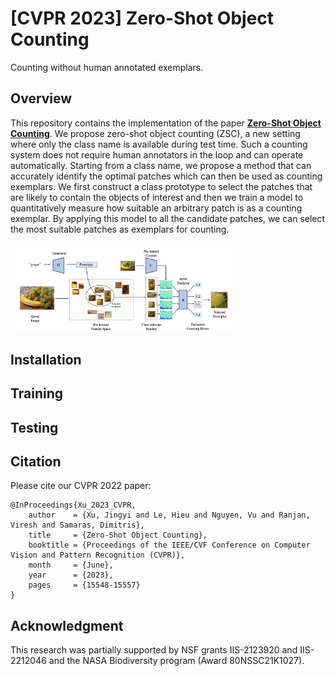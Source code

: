 # [CVPR 2023] Zero-Shot Object Counting


 
<!---
<div style="display: flex;">
  <img src="./figures/ZSC.gif" alt="Second Image" style="width: 60%;"> 
</div>
-->

Counting without human annotated exemplars.

## Overview
This repository contains the implementation of the paper [**Zero-Shot Object Counting**](https://arxiv.org/abs/2303.02001). 
We propose zero-shot object counting (ZSC), a new setting where only the class name is available during test time. Such a counting system does not require human annotators in the loop and can operate automatically. Starting from a class name, we propose a method that can accurately identify the optimal patches which can then be used as counting exemplars. We first construct a class prototype to select the patches that are likely to contain the objects of interest and then we train a model to quantitatively measure how suitable an arbitrary patch is as a counting exemplar. By applying this model to all the candidate patches, we can select the most suitable patches as exemplars for counting.

 <img src="./figures/pipeline.png" alt="Pipeline" style="width: 70%;">


## Installation


## Training


## Testing

## Citation
Please cite our CVPR 2022 paper:
```
@InProceedings{Xu_2023_CVPR,
    author    = {Xu, Jingyi and Le, Hieu and Nguyen, Vu and Ranjan, Viresh and Samaras, Dimitris},
    title     = {Zero-Shot Object Counting},
    booktitle = {Proceedings of the IEEE/CVF Conference on Computer Vision and Pattern Recognition (CVPR)},
    month     = {June},
    year      = {2023},
    pages     = {15548-15557}
}
```

## Acknowledgment
This research was partially supported by NSF grants IIS-2123920 and IIS-2212046 and the NASA Biodiversity program (Award 80NSSC21K1027).
